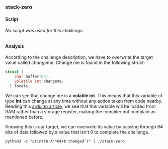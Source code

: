 ### stack-zero
#### Script
###### No script was used for this challenge.
#### Analysis
According to the challenge description, we have to overwrite the target value called *changeme*. 
Change me is found in the following struct:
```c
struct {
    char buffer[64];
    volatile int changeme;
  } locals;
```
We can see that change me is a **volatile int**. This means that this variable of type **int** can change at any time without any action taken from code nearby. 
Reading this [arduino article](https://www.arduino.cc/reference/en/language/variables/variable-scope-qualifiers/volatile/), we see that this variable will be loaded from RAM rather than a storage register, making the compiler not complain as mentioned before. 

Knowing this is our target, we can overwrite its value by passing through 64 bits of data followed by a value that isn't 0 to complete the challenge. 
```
python3 -c "print(b'A'*64+b'changed')" | ./stack-zero
```
